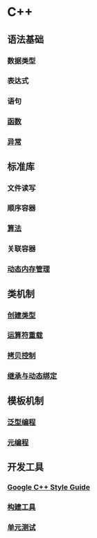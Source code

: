 # C++

## 语法基础
### 数据类型
### 表达式
### 语句
### [函数](./function.md)
### [异常](./exception.md)

## 标准库
### 文件读写
### 顺序容器
### [算法](./algorithm.md)
### 关联容器
### [动态内存管理](./memory.md)

## 类机制
### [创建类型](./class.md)
### [运算符重载](./operator.md)
### [拷贝控制](./copy_control.md)
### [继承与动态绑定](./inheritance.md)

## 模板机制
### [泛型编程](./generic.md)
### [元编程](./metaprogramming.md)

## 开发工具
### [Google C++ Style Guide](https://google.github.io/styleguide/cppguide.html)
### [构建工具](../make/README.md)
### [单元测试](./unittest/README.md)
